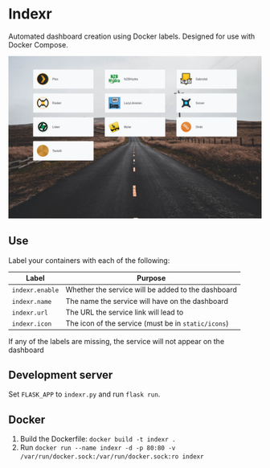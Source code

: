 # Indexr

Automated dashboard creation using Docker labels. Designed for use with Docker Compose.

![Preview](preview.png)

## Use

Label your containers with each of the following:

| Label           	| Purpose                                             	|
|-----------------	|-----------------------------------------------------	|
| `indexr.enable` 	| Whether the service will be added to the dashboard  	|
| `indexr.name`   	| The name the service will have on the dashboard     	|
| `indexr.url`    	| The URL the service link will lead to               	|
| `indexr.icon`   	| The icon of the service (must be in `static/icons`) 	|

If any of the labels are missing, the service will not appear on the dashboard

## Development server

Set `FLASK_APP` to `indexr.py` and run `flask run`.

## Docker

1. Build the Dockerfile: `docker build -t indexr .`
2. Run `docker run --name indexr -d -p 80:80 -v /var/run/docker.sock:/var/run/docker.sock:ro indexr`
